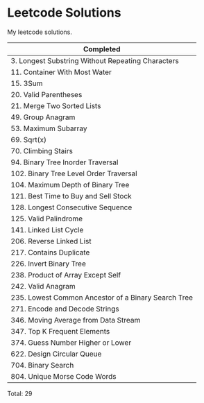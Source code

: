 # Leetcode Solutions

My leetcode solutions.

| Completed                                           |
| --------------------------------------------------- |
| 3. Longest Substring Without Repeating Characters   |
| 11. Container With Most Water                       |
| 15. 3Sum                                            |
| 20. Valid Parentheses                               |
| 21. Merge Two Sorted Lists                          |
| 49. Group Anagram                                   |
| 53. Maximum Subarray                                |
| 69. Sqrt(x)                                         |
| 70. Climbing Stairs                                 |
| 94. Binary Tree Inorder Traversal                   |
| 102. Binary Tree Level Order Traversal              |
| 104. Maximum Depth of Binary Tree                   |
| 121. Best Time to Buy and Sell Stock                |
| 128. Longest Consecutive Sequence                   |
| 125. Valid Palindrome                               |
| 141. Linked List Cycle                              |
| 206. Reverse Linked List                            |
| 217. Contains Duplicate                             |
| 226. Invert Binary Tree                             |
| 238. Product of Array Except Self                   |
| 242. Valid Anagram                                  |
| 235. Lowest Common Ancestor of a Binary Search Tree |
| 271. Encode and Decode Strings                      |
| 346. Moving Average from Data Stream                |
| 347. Top K Frequent Elements                        |
| 374. Guess Number Higher or Lower                   |
| 622. Design Circular Queue                          |
| 704. Binary Search                                  |
| 804. Unique Morse Code Words                        |

Total: 29
